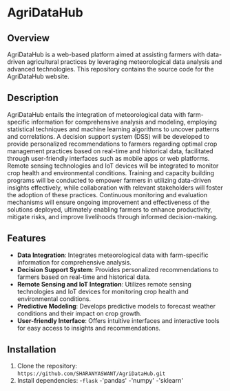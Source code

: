 # AgriDataHub

## Overview
AgriDataHub is a web-based platform aimed at assisting farmers with data-driven agricultural practices by leveraging meteorological data analysis and advanced technologies. This repository contains the source code for the AgriDataHub website.

## Description
AgriDataHub entails the integration of meteorological data with farm-specific information for comprehensive analysis and modeling, employing statistical techniques and machine learning algorithms to uncover patterns and correlations. A decision support system (DSS) will be developed to provide personalized recommendations to farmers regarding optimal crop management practices based on real-time and historical data, facilitated through user-friendly interfaces such as mobile apps or web platforms. Remote sensing technologies and IoT devices will be integrated to monitor crop health and environmental conditions. Training and capacity building programs will be conducted to empower farmers in utilizing data-driven insights effectively, while collaboration with relevant stakeholders will foster the adoption of these practices. Continuous monitoring and evaluation mechanisms will ensure ongoing improvement and effectiveness of the solutions deployed, ultimately enabling farmers to enhance productivity, mitigate risks, and improve livelihoods through informed decision-making.

## Features
- **Data Integration**: Integrates meteorological data with farm-specific information for comprehensive analysis.
- **Decision Support System**: Provides personalized recommendations to farmers based on real-time and historical data.
- **Remote Sensing and IoT Integration**: Utilizes remote sensing technologies and IoT devices for monitoring crop health and environmental conditions.
- **Predictive Modeling**: Develops predictive models to forecast weather conditions and their impact on crop growth.
- **User-friendly Interface**: Offers intuitive interfaces and interactive tools for easy access to insights and recommendations.

## Installation
1. Clone the repository: `https://github.com/SHARANYASWANT/AgriDataHub.git`
2. Install dependencies:
   -`flask`
   -'pandas'
   -'numpy'
   -'sklearn'

